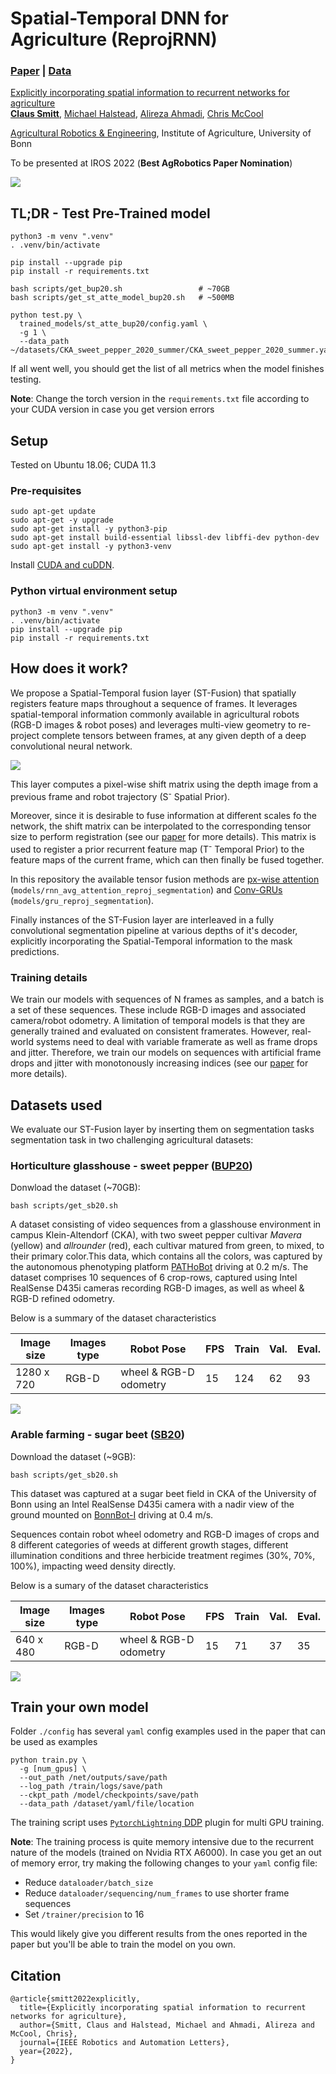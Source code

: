 # Spatial-Temporal DNN for Agriculture (ReprojRNN)


### [Paper](https://arxiv.org/pdf/2206.13406.pdf) | [Data](http://agrobotics.uni-bonn.de/data/)

[Explicitly incorporating spatial information to recurrent networks for agriculture](https://arxiv.org/pdf/2206.13406.pdf)  
 [**Claus Smitt**](http://agrobotics.uni-bonn.de/claus-g-smitt/),
 [Michael Halstead](http://agrobotics.uni-bonn.de/michael-halstead/),
 [Alireza Ahmadi](http://agrobotics.uni-bonn.de/alireza-ahmadi/),
 [Chris McCool](https://sites.google.com/site/christophersmccool/)
 
 [Agricultural Robotics & Engineering](http://agrobotics.uni-bonn.de/),
 Institute of Agriculture, University of Bonn

To be presented at IROS 2022 (**Best AgRobotics Paper Nomination**)

<img src='imgs/stNetworks._simplified.png'/>

## TL;DR - Test Pre-Trained model

```
python3 -m venv ".venv"
. .venv/bin/activate

pip install --upgrade pip
pip install -r requirements.txt

bash scripts/get_bup20.sh                 # ~70GB
bash scripts/get_st_atte_model_bup20.sh   # ~500MB

python test.py \
  trained_models/st_atte_bup20/config.yaml \
  -g 1 \
  --data_path ~/datasets/CKA_sweet_pepper_2020_summer/CKA_sweet_pepper_2020_summer.yaml

```

If all went well, you should get the list of all metrics when the model finishes testing.

**Note**: Change the torch version in the `requirements.txt` file according to your CUDA version in case you get version errors

## Setup

Tested on Ubuntu 18.06; CUDA 11.3

### Pre-requisites
```
sudo apt-get update
sudo apt-get -y upgrade
sudo apt-get install -y python3-pip
sudo apt-get install build-essential libssl-dev libffi-dev python-dev
sudo apt-get install -y python3-venv
```

Install [CUDA and cuDDN](https://docs.nvidia.com/deeplearning/cudnn/install-guide/index.html).

### Python virtual environment setup

```
python3 -m venv ".venv"
. .venv/bin/activate
pip install --upgrade pip
pip install -r requirements.txt
```
## How does it work?
We propose a Spatial-Temporal fusion layer (ST-Fusion) that spatially registers feature maps throughout a sequence of frames.
It leverages spatial-temporal information commonly available in agricultural robots (RGB-D images & robot poses) and leverages multi-view geometry to re-project complete tensors between frames, at any given depth of a deep convolutional neural network.  

<img src='imgs/reprojLayer.png'/>

This layer computes a pixel-wise shift matrix using the depth image from a previous frame and robot trajectory (S<sup>-</sup> Spatial Prior).

Moreover, since it is desirable to fuse information at different scales fo the network, the shift matrix can be interpolated to the corresponding tensor size to perform registration (see our [paper](https://arxiv.org/pdf/2206.13406.pdf) for more details). This matrix is used to register a prior recurrent feature map (T<sup>-</sup> Temporal Prior) to the feature maps of the current frame, which can then finally be fused together.

In this repository the available tensor fusion methods are [px-wise attention](https://arxiv.org/abs/1808.03833) (`models/rnn_avg_attention_reproj_segmentation`) and [Conv-GRUs](https://arxiv.org/abs/1511.06432) (`models/gru_reproj_segmentation`).

Finally instances of the ST-Fusion layer are interleaved in a fully convolutional segmentation pipeline at various depths of it's decoder, explicitly incorporating the Spatial-Temporal information to the mask predictions.

### Training details

We train our models with sequences of N frames as samples, and a batch is a set of these sequences. These include RGB-D images and associated camera/robot odometry. A limitation of temporal models is that they are generally trained and evaluated on consistent framerates. However, real-world systems need to deal with variable framerate as well as frame drops and jitter. Therefore, we train our models on sequences with artificial frame drops and jitter with monotonously increasing indices (see our [paper](https://arxiv.org/pdf/2206.13406.pdf) for more details).
## Datasets used
We evaluate our ST-Fusion layer by inserting them on segmentation tasks segmentation task in two challenging agricultural datasets:

### Horticulture glasshouse - sweet pepper ([BUP20](http://agrobotics.uni-bonn.de/sweet_pepper_dataset/))

Donwload the dataset (~70GB):
```
bash scripts/get_sb20.sh
```

A dataset consisting of video sequences from a glasshouse environment in campus Klein-Altendorf (CKA), with two sweet pepper cultivar *Mavera* (yellow) and *allrounder* (red), each cultivar matured from green, to mixed, to their primary color.This data, which contains all the colors, was captured by the autonomous phenotyping platform [PATHoBot](https://arxiv.org/abs/2010.16272) driving at 0.2 m/s.
The dataset comprises 10 sequences of 6 crop-rows, captured using Intel RealSense D435i cameras recording RGB-D images, as well as wheel & RGB-D refined odometry.

Below is a summary of the dataset characteristics

| Image size | Images type | Robot Pose | FPS | Train | Val.  | Eval. |
|------|---|---|---|---|--|--|
|      1280 x 720| RGB-D | wheel & RGB-D odometry | 15  |  124 | 62  | 93  |

<img src='imgs/bup20_data.png'/>

### Arable farming - sugar beet ([SB20](http://agrobotics.uni-bonn.de/sugar_beet2020/))

Download the dataset (~9GB):
```
bash scripts/get_sb20.sh
```

This dataset was captured at a sugar beet field in CKA of the University of Bonn using an Intel RealSense D435i camera with a nadir view of the ground mounted on [BonnBot-I](https://arxiv.org/abs/2109.11936) driving at 0.4 m/s. 

Sequences contain robot wheel odometry and RGB-D images of crops and 8 different categories of weeds at different growth stages, different illumination conditions and three herbicide treatment regimes (30%, 70%, 100%), impacting weed density directly. 

Below is a sumary of the dataset characteristics

| Image size | Images type | Robot Pose | FPS | Train | Val.  | Eval. |
|------|---|---|---|---|--|--|
|      640 x 480| RGB-D | wheel & RGB-D odometry | 15  |  71 | 37  | 35  |

<img src='imgs/sb20_data.png'/>


## Train your own model

Folder `./config` has several `yaml` config examples used in the paper that can be used as examples
```
python train.py \  
  -g [num_gpus] \
  --out_path /net/outputs/save/path
  --log_path /train/logs/save/path
  --ckpt_path /model/checkpoints/save/path
  --data_path /dataset/yaml/file/location
```
The training script uses [`PytorchLightning` DDP](https://pytorch-lightning.readthedocs.io/en/1.4.0/advanced/multi_gpu.html#distributed-data-parallel) plugin for multi GPU training.

**Note**: The training process is quite memory intensive due to the recurrent nature of the models (trained on Nvidia RTX A6000). In case you get an out of memory error, try making the following changes to your `yaml` config file:
  - Reduce `dataloader/batch_size`
  - Reduce `dataloader/sequencing/num_frames` to use shorter frame sequences
  - Set `/trainer/precision` to 16 

This would likely give you different results from the ones reported in the paper but you'll be able to train the model on you own.

<!-- ### Prepare your own dataset -->
<!-- One easy way to  -->
## Citation
```
@article{smitt2022explicitly,
  title={Explicitly incorporating spatial information to recurrent networks for agriculture},
  author={Smitt, Claus and Halstead, Michael and Ahmadi, Alireza and McCool, Chris},
  journal={IEEE Robotics and Automation Letters},
  year={2022},
}
```
